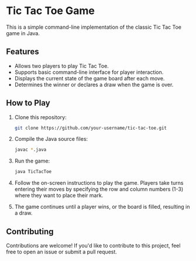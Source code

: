 # Tic Tac Toe Game

This is a simple command-line implementation of the classic Tic Tac Toe game in Java.

## Features

- Allows two players to play Tic Tac Toe.
- Supports basic command-line interface for player interaction.
- Displays the current state of the game board after each move.
- Determines the winner or declares a draw when the game is over.

## How to Play

1. Clone this repository:

    ```bash
    git clone https://github.com/your-username/tic-tac-toe.git
    ```

2. Compile the Java source files:

    ```bash
    javac *.java
    ```

3. Run the game:

    ```bash
    java TicTacToe
    ```

4. Follow the on-screen instructions to play the game. Players take turns entering their moves by specifying the row and column numbers (1-3) where they want to place their mark.

5. The game continues until a player wins, or the board is filled, resulting in a draw.


## Contributing

Contributions are welcome! If you'd like to contribute to this project, feel free to open an issue or submit a pull request.


